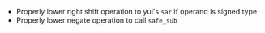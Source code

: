 * Properly lower right shift operation to yul's `sar` if operand is signed type
* Properly lower negate operation to call `safe_sub`
